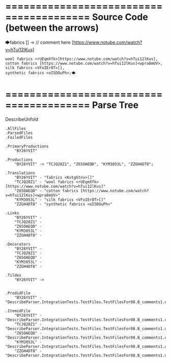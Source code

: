 ========================================
Source Code (between the arrows)
========================================

🡆fabrics <KvtgGtnv>[] -> // comment here [https://www.notube.com/watch?v=hTui12lKus]

    wool fabrics <rUEqmXfk>[https://www.notube.com/watch?v=hTui12lKus],
    cotton fabrics [https://www.notube.com/watch?v=hTui12lKus]<wpra8mUV>,
    silk fabrics <VFoIEr0T>[],
    synthetic fabrics <oI5DOuPh>;🡄

========================================
Parse Tree
========================================
DescribeUnfold

    .AllFiles
    .ParsedFiles
    .FailedFiles

    .PrimaryProductions
        "BY26YVIT" 

    .Productions
        "BY26YVIT" -> "TCJQ28Z1", "Z65OAEQD", "KYM3053L", "ZZGH4DT8";

    .Translations
        "BY26YVIT" - "fabrics <KvtgGtnv>[]"
        "TCJQ28Z1" - "wool fabrics <rUEqmXfk>[https://www.notube.com/watch?v=hTui12lKus]"
        "Z65OAEQD" - "cotton fabrics [https://www.notube.com/watch?v=hTui12lKus]<wpra8mUV>"
        "KYM3053L" - "silk fabrics <VFoIEr0T>[]"
        "ZZGH4DT8" - "synthetic fabrics <oI5DOuPh>"

    .Links
        "BY26YVIT" - 
        "TCJQ28Z1" - 
        "Z65OAEQD" - 
        "KYM3053L" - 
        "ZZGH4DT8" - 

    .Decorators
        "BY26YVIT" - 
        "TCJQ28Z1" - 
        "Z65OAEQD" - 
        "KYM3053L" - 
        "ZZGH4DT8" - 

    .Tildes
        "BY26YVIT" -> 


    .ProdidFile
        "BY26YVIT" - "DescribeParser.IntegrationTests.TestFiles.TestFilesFor08.B_comments1.ds"

    .ItemidFile
        "BY26YVIT" - "DescribeParser.IntegrationTests.TestFiles.TestFilesFor08.B_comments1.ds"
        "TCJQ28Z1" - "DescribeParser.IntegrationTests.TestFiles.TestFilesFor08.B_comments1.ds"
        "Z65OAEQD" - "DescribeParser.IntegrationTests.TestFiles.TestFilesFor08.B_comments1.ds"
        "KYM3053L" - "DescribeParser.IntegrationTests.TestFiles.TestFilesFor08.B_comments1.ds"
        "ZZGH4DT8" - "DescribeParser.IntegrationTests.TestFiles.TestFilesFor08.B_comments1.ds"

